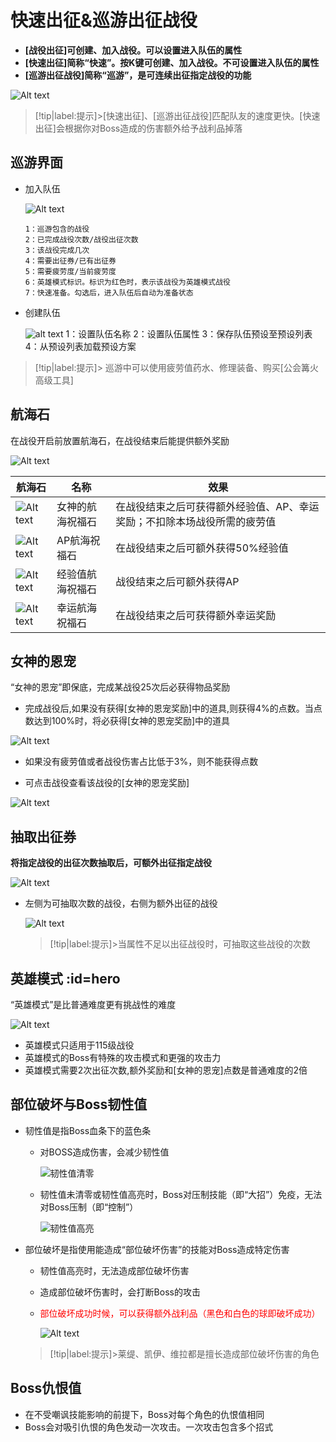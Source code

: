 # 快速出征&巡游出征战役 <!-- {docsify-ignore-all} -->
-   **[战役出征]可创建、加入战役。可以设置进入队伍的属性**
-   **[快速出征]简称“快速”。按K键可创建、加入战役。不可设置进入队伍的属性**
-   **[巡游出征战役]简称“巡游”，是可连续出征指定战役的功能**

![Alt text](https://gcore.jsdelivr.net/gh/826990071/media/cruise/image.png ':size=40%')

> [!tip|label:提示]>[快速出征]、[巡游出征战役]匹配队友的速度更快。[快速出征]会根据你对Boss造成的伤害额外给予战利品掉落

## 巡游界面
-   加入队伍

    ![Alt text](https://gcore.jsdelivr.net/gh/826990071/media/cruise/image-1.png ':size=70%')

        1：巡游包含的战役
        2：已完成战役次数/战役出征次数
        3：该战役完成几次
        4：需要出征券/已有出征券
        5：需要疲劳度/当前疲劳度
        6：英雄模式标识。标识为红色时，表示该战役为英雄模式战役
        7：快速准备。勾选后，进入队伍后自动为准备状态

-   创建队伍

    ![alt text](https://gcore.jsdelivr.net/gh/826990071/media/cruise/image-15.png ':size=70%')
        1：设置队伍名称
        2：设置队伍属性
        3：保存队伍预设至预设列表
        4：从预设列表加载预设方案

> [!tip|label:提示]> 巡游中可以使用疲劳值药水、修理装备、购买[公会篝火高级工具]

## 航海石
在战役开启前放置航海石，在战役结束后能提供额外奖励

![Alt text](https://gcore.jsdelivr.net/gh/826990071/media/cruise/image-6.png)

| 航海石  | 名称 | 效果|  
| --------| ----------- |--------|
|![Alt text](https://gcore.jsdelivr.net/gh/826990071/media/cruise/image-2.png)| 女神的航海祝福石   |在战役结束之后可获得额外经验值、AP、幸运奖励；不扣除本场战役所需的疲劳值
|![Alt text](https://gcore.jsdelivr.net/gh/826990071/media/cruise/image-3.png)| AP航海祝福石   |在战役结束之后可额外获得50%经验值
|![Alt text](https://gcore.jsdelivr.net/gh/826990071/media/cruise/image-4.png)| 经验值航海祝福石   |战役结束之后可额外获得AP
|![Alt text](https://gcore.jsdelivr.net/gh/826990071/media/cruise/image-5.png)| 幸运航海祝福石   |在战役结束之后可获得额外幸运奖励


## 女神的恩宠
“女神的恩宠”即保底，完成某战役25次后必获得物品奖励

-   完成战役后,如果没有获得[女神的恩宠奖励]中的道具,则获得4%的点数。当点数达到100%时，将必获得[女神的恩宠奖励]中的道具

![Alt text](https://gcore.jsdelivr.net/gh/826990071/media/cruise/image-8.png ':size=50%')

-   如果没有疲劳值或者战役伤害占比低于3%，则不能获得点数

-   可点击战役查看该战役的[女神的恩宠奖励]

![Alt text](https://gcore.jsdelivr.net/gh/826990071/media/cruise/image-9.png ':size=50%')

##  抽取出征券
**将指定战役的出征次数抽取后，可额外出征指定战役**

![Alt text](https://gcore.jsdelivr.net/gh/826990071/media/cruise/image-13.png ':size=50%')

-   左侧为可抽取次数的战役，右侧为额外出征的战役

    ![Alt text](https://gcore.jsdelivr.net/gh/826990071/media/cruise/image-14.png ':size=50%')

    > [!tip|label:提示]>当属性不足以出征战役时，可抽取这些战役的次数


## 英雄模式 :id=hero
“英雄模式”是比普通难度更有挑战性的难度

![Alt text](https://gcore.jsdelivr.net/gh/826990071/media/cruise/image-10.png ':size=50%')

-   英雄模式只适用于115级战役
-   英雄模式的Boss有特殊的攻击模式和更强的攻击力
-   英雄模式需要2次出征次数,额外奖励和[女神的恩宠]点数是普通难度的2倍


## 部位破坏与Boss韧性值
-   韧性值是指Boss血条下的蓝色条

    -   对BOSS造成伤害，会减少韧性值

        ![韧性值清零](https://gcore.jsdelivr.net/gh/826990071/media/cruise/image-11.png ':size=50%')
    -   韧性值未清零或韧性值高亮时，Boss对压制技能（即“大招”）免疫，无法对Boss压制（即“控制”）

        ![韧性值高亮](https://gcore.jsdelivr.net/gh/826990071/media/cruise/image-12.png ':size=50%')

-   部位破坏是指使用能造成“部位破坏伤害”的技能对Boss造成特定伤害

    - 韧性值高亮时，无法造成部位破坏伤害
    -   造成部位破坏伤害时，会打断Boss的攻击
    -   <div style='color: red'>部位破坏成功时候，可以获得额外战利品（黑色和白色的球即破坏成功）</div>

        ![Alt text](https://gcore.jsdelivr.net/gh/826990071/media/cruise/image-7.png ':size=25%')
    > [!tip|label:提示]>莱缇、凯伊、维拉都是擅长造成部位破坏伤害的角色



## Boss仇恨值
-   在不受嘲讽技能影响的前提下，Boss对每个角色的仇恨值相同
-   Boss会对吸引仇恨的角色发动一次攻击。一次攻击包含多个招式

